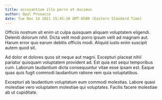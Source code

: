 ```yaml
---
title: accusantium illo porro et ducimus
author: Opal Prosacco
date: Tue Dec 14 2021 15:45:10 GMT-0500 (Eastern Standard Time)
---
```

Officiis nostrum sit enim ut culpa quisquam aliquam voluptatem eligendi. Deleniti dolorum nihil. Dicta velit modi porro ipsum velit ad magnam aut. Harum error quo earum debitis officiis modi. Aliquid iusto enim suscipit autem quod sit.

 Ad dolor et dolores quos sit neque aut magni. Excepturi placeat nihil pariatur quisquam voluptatem provident ad. Est quia est sequi temporibus cum. Laborum laudantium dicta consequuntur vitae esse ipsam est. Eaque quas quis fugit commodi laudantium ratione rem quia voluptatibus.

 Excepturi ab laudantium voluptatum eum commodi molestias. Labore quasi molestiae vero voluptatem molestiae qui voluptates. Facilis facere molestiae ab ut cupiditate.